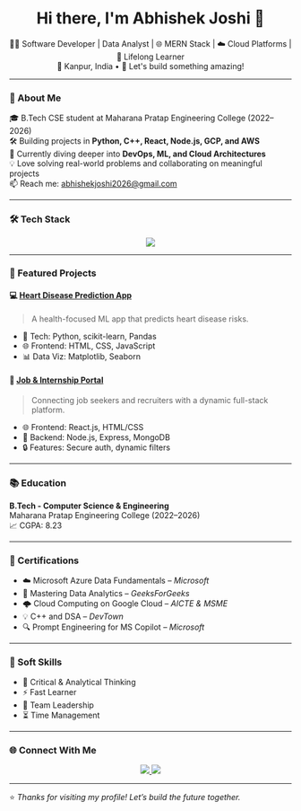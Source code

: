 <!-- GitHub Profile README -->

<!-- Banner -->

<h1 align="center">Hi there, I'm Abhishek Joshi 👋</h1>

<p align="center">
  🧑‍💻 Software Developer | Data Analyst | 🌐 MERN Stack | ☁️ Cloud Platforms | 🧠 Lifelong Learner <br/>
  📍 Kanpur, India • 💬 Let's build something amazing!
</p>

---

### 🚀 About Me

🎓 B.Tech CSE student at Maharana Pratap Engineering College (2022–2026)  
🛠 Building projects in **Python, C++, React, Node.js, GCP, and AWS**  
🌱 Currently diving deeper into **DevOps, ML, and Cloud Architectures**  
💡 Love solving real-world problems and collaborating on meaningful projects  
📫 Reach me: [abhishekjoshi2026@gmail.com](mailto:abhishekjoshi2026@gmail.com)

---

### 🛠️ Tech Stack

<p align="center">
  <img src="https://skillicons.dev/icons?i=python,cpp,html,css,js,react,nodejs,mongodb,git,github,aws,gcp,azure,linux,vscode" />
</p>

---

### 📌 Featured Projects

#### 💻 [Heart Disease Prediction App](#)
> A health-focused ML app that predicts heart disease risks.

- 🧠 Tech: Python, scikit-learn, Pandas
- 🌐 Frontend: HTML, CSS, JavaScript
- 📊 Data Viz: Matplotlib, Seaborn

#### 🧳 [Job & Internship Portal](#)
> Connecting job seekers and recruiters with a dynamic full-stack platform.

- 🌐 Frontend: React.js, HTML/CSS
- 🔧 Backend: Node.js, Express, MongoDB
- 🔒 Features: Secure auth, dynamic filters

---

### 📚 Education

**B.Tech - Computer Science & Engineering**  
Maharana Pratap Engineering College (2022–2026)  
📈 CGPA: 8.23

---

### 📜 Certifications

- ☁️ Microsoft Azure Data Fundamentals – *Microsoft*
- 🧠 Mastering Data Analytics – *GeeksForGeeks*
- 🌩 Cloud Computing on Google Cloud – *AICTE & MSME*
- 💡 C++ and DSA – *DevTown*
- 🔍 Prompt Engineering for MS Copilot – *Microsoft*

---

### 🧠 Soft Skills

- 🧩 Critical & Analytical Thinking
- ⚡ Fast Learner
- 🤝 Team Leadership
- ⏳ Time Management

---

### 🌐 Connect With Me

<p align="center">
  <a href="https://github.com/proCoderAJ">
    <img src="https://img.shields.io/github/followers/proCoderAJ?label=GitHub&style=social" />
  </a>
  <a href="https://linkedin.com/in/abhishek-joshi-188010264">
    <img src="https://img.shields.io/badge/LinkedIn-blue?logo=linkedin&logoColor=white" />
  </a>
</p>

---

⭐️ *Thanks for visiting my profile! Let’s build the future together.*

